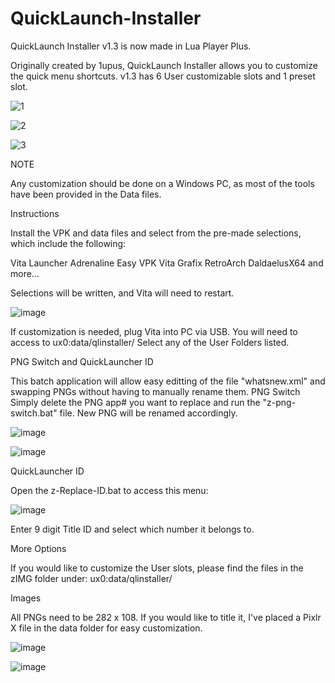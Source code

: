 # QuickLaunch-Installer

QuickLaunch Installer v1.3 is now made in Lua Player Plus.

Originally created by 1upus, QuickLaunch Installer allows you to customize the quick menu shortcuts.
v1.3 has 6 User customizable slots and 1 preset slot.

![1](https://user-images.githubusercontent.com/81541725/116811330-bdfc7080-ab16-11eb-841f-d49152d7c768.png)

![2](https://user-images.githubusercontent.com/81541725/116811356-e2f0e380-ab16-11eb-9e99-7d9211898e4e.png)

![3](https://user-images.githubusercontent.com/81541725/116811370-f734e080-ab16-11eb-9715-162f9ad35f84.png)


NOTE

Any customization should be done on a Windows PC, as most of the tools have been provided in the Data files.

Instructions

Install the VPK and data files and select from the pre-made selections, which include the following:

Vita Launcher
Adrenaline
Easy VPK
Vita Grafix
RetroArch
DaldaelusX64
and more...

Selections will be written, and Vita will need to restart.

![image](https://user-images.githubusercontent.com/81541725/115171135-64189700-a090-11eb-8d6a-86f1b2db05ba.png)



If customization is needed, plug Vita into PC via USB.
You will need to access to ux0:data/qlinstaller/
Select any of the User Folders listed.

PNG Switch and QuickLauncher ID

This batch application will allow easy editting of the file "whatsnew.xml" and swapping PNGs without having to manually rename them.
PNG Switch
Simply delete the PNG app# you want to replace and run the "z-png-switch.bat" file. New PNG will be renamed accordingly.

![image](https://user-images.githubusercontent.com/81541725/115171193-87dbdd00-a090-11eb-9d72-8612c6dfdeb6.png)

![image](https://user-images.githubusercontent.com/81541725/115171204-8ca09100-a090-11eb-837a-675fc01bf91f.png)



QuickLauncher ID

Open the z-Replace-ID.bat to access this menu:

![image](https://user-images.githubusercontent.com/81541725/115171223-96c28f80-a090-11eb-9741-8092b98e0479.png)

Enter 9 digit Title ID and select which number it belongs to.

More Options

If you would like to customize the User slots, please find the files in the zIMG folder under:
ux0:data/qlinstaller/




Images

All PNGs need to be 282 x 108. If you would like to title it, I've placed a Pixlr X file in the data folder for easy customization.

![image](https://user-images.githubusercontent.com/81541725/115172448-4bf64700-a093-11eb-8c3d-6024ca0570f0.png)

![image](https://user-images.githubusercontent.com/81541725/115172492-65978e80-a093-11eb-8f38-e2b296aca997.png)



